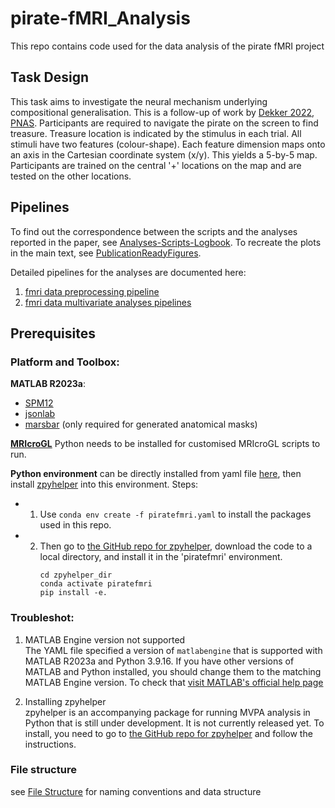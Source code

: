 # pirate-fMRI_Analysis
This repo contains code used for the data analysis of the pirate fMRI project

## Task Design
This task aims to investigate the neural mechanism underlying compositional generalisation. This is a follow-up of work by [Dekker 2022, PNAS](https://www.pnas.org/doi/10.1073/pnas.2205582119). Participants are required to navigate the pirate on the screen to find treasure. Treasure location is indicated by the stimulus in each trial. All stimuli have two features (colour-shape). Each feature dimension maps onto an axis in the Cartesian coordinate system (x/y). This yields a 5-by-5 map. Participants are trained on the central '+' locations on the map and are tested on the other locations.

## Pipelines
To find out the correspondence between the scripts and the analyses reported in the paper, see [Analyses-Scripts-Logbook](/scripts/Exp1_fmri/Analyses_Scripts_Logbook.md).
To recreate the plots in the main text, see [PublicationReadyFigures](/scripts/Exp1_fmri/publication_ready_figures.ipynb).

Detailed pipelines for the analyses are documented here:
1. [fmri data preprocessing pipeline](/src/preprocessing/PreprocessingPipeline.md)
2. [fmri data multivariate analyses pipelines](/scripts/Exp1_fmri/MultivariateAnalysisPipeline.md) 


## Prerequisites
### Platform and Toolbox:
**MATLAB R2023a**:
- [SPM12](https://www.fil.ion.ucl.ac.uk/spm/software/spm12/)
- [jsonlab](https://uk.mathworks.com/matlabcentral/fileexchange/33381-jsonlab-a-toolbox-to-encode-decode-json-files)
- [marsbar](https://marsbar-toolbox.github.io/)  (only required for generated anatomical masks)

[**MRIcroGL**](https://www.nitrc.org/projects/mricrogl) 
Python needs to be installed for customised MRIcroGL scripts to run.  

**Python environment** can be directly installed from yaml file [here](/piratefmri.yaml), then install [zpyhelper](https://github.com/ZiluLiang/zpyhelper) into this environment. Steps: 
- 1. Use `conda env create -f piratefmri.yaml` to install the packages used in this repo.  
- 2. Then go to [the GitHub repo for zpyhelper](https://github.com/ZiluLiang/zpyhelper), download the code to a local directory, and install it in the 'piratefmri' environment.
        ```
        cd zpyhelper_dir
        conda activate piratefmri
        pip install -e.
        ```

### **Troubleshot:**
1. MATLAB Engine version not supported  
The YAML file specified a version of `matlabengine` that is supported with MATLAB R2023a and Python 3.9.16. If you have other versions of MATLAB and Python installed, you should change them to the matching MATLAB Engine version. To check that [visit MATLAB's official help page](https://nl.mathworks.com/support/requirements/python-compatibility.html)

2. Installing zpyhelper  
zpyhelper is an accompanying package for running MVPA analysis in Python that is still under development. It is not currently released yet. To install, you need to go to [the GitHub repo for zpyhelper](https://github.com/ZiluLiang/zpyhelper) and follow the instructions.

### File structure
see [File Structure](/docs/FILESTRUCTURE.md) for naming conventions and data structure

